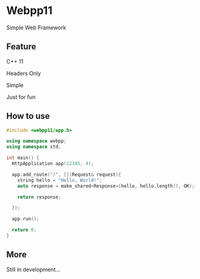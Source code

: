 # Webpp11
Simple Web Framework



## Feature

C++ 11

Headers Only

Simple

Just for fun



## How to use

```c++
#include <webpp11/app.h>

using namespace webpp;
using namespace std;

int main() {
  HttpApplication app(12345, 4);

  app.add_route("/", [](Request& request){
    string hello = "Hello, World!";
    auto response = make_shared<Response>(hello, hello.length(), OK);

    return response;

  });

  app.run();

  return 0;
}
```



## More

Still in development...